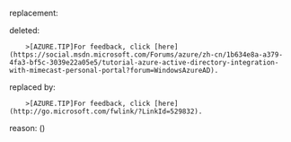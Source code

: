 replacement:

deleted:

		>[AZURE.TIP]For feedback, click [here](https://social.msdn.microsoft.com/Forums/azure/zh-cn/1b634e8a-a379-4fa3-bf5c-3039e22a05e5/tutorial-azure-active-directory-integration-with-mimecast-personal-portal?forum=WindowsAzureAD).

replaced by:

		>[AZURE.TIP]For feedback, click [here](http://go.microsoft.com/fwlink/?LinkId=529832).

reason: ()

